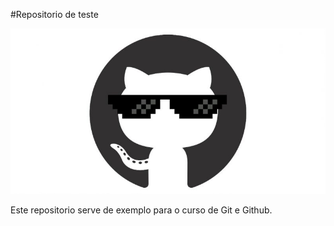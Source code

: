 #Repositorio de teste

![](imageTest.jpg)

Este repositorio serve de exemplo para o curso de Git e Github.